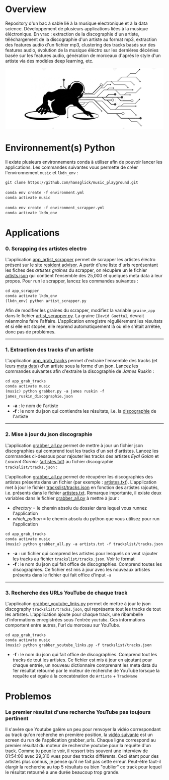 # Overview

Repository d'un bac à sable lié à la musique electronique et à la data science. Développement de plusieurs applications liées à la musique éléctronique. En vrac : extraction de la discographie d'un artiste, téléchargement de la discographie d'un artiste au format mp3, extraction des features audio d'un fichier mp3, clustering des tracks basés sur des features audio, évolution de la musique éléctro sur les dernières décénies basée sur les features audio, génération de morceaux d'après le style d'un artiste via des modèles deep learning, etc.


<img src="img/djhp.PNG" width="622">


# Environnement(s) Python

Il existe plusieurs environnements conda à utiliser afin de pouvoir lancer les applications. Les commandes suivantes vous permette de créer l'environnement `music` et `lkdn_env`  :
```
git clone https://github.com/hansglick/music_playground.git

conda env create -f environment.yml
conda activate music

conda env create -f environment_scrapper.yml
conda activate lkdn_env
```

# Applications

### **0. Scrapping des artistes electro**

L'application [app_artist_scrapper](https://github.com/hansglick/music_playground/blob/master/app_artist_scrapper/artist_scrapper.py) permet de scrapper les artistes éléctro présent sur le site [resident advisor](https://ra.co/). A partir d'une liste d'urls représentant les fiches des *artistes graines* du scrapper, on récupère un le fichier [artists.json](https://raw.githubusercontent.com/hansglick/music_playground/master/app_artist_scrapper/artists.json)  qui contient l'ensemble des 25,000 et quelques meta data à leur propos. Pour run le scrapper, lancez les commandes suivantes : 

```
cd app_scrapper
conda activate lkdn_env
(lkdn_env) python artist_scrapper.py
```
Afin de modifier les graines du scrapper, modifiez la variable `graine_app` dans le fichier [artist_scrapper.py](https://github.com/hansglick/music_playground/blob/master/app_artist_scrapper/artist_scrapper.py). La graine `[David Guetta]`, devrait néanmoins faire l'affaire. L'application enregistre régulièrement les résultats et si elle est stopée, elle reprend automatiquement là où elle s'était arrêtée, donc pas de problèmes.

***

### **1. Extraction des tracks d'un artiste**

L'application [app_grab_tracks](https://github.com/hansglick/music_playground/blob/master/app_grab_tracks/grabber.py) permet d'extraire l'ensemble des tracks (et leurs [meta data](https://github.com/hansglick/music_playground/blob/master/img/trackdata.PNG)) d'un artiste sous la forme d'un json. Lancez les commandes suivantes afin d'extraire la discographie de *James Ruskin* :

```
cd app_grab_tracks
conda activate music
(music) python grabber.py -a james ruskin -f james_ruskin_discographie.json

```

 * **-a** : le nom de l'artiste
 * **-f** : le nom du json qui contiendra les résultats, i.e. la [discographie](https://github.com/hansglick/music_playground/blob/master/app_grab_tracks/james_ruskin_discographie.json) de l'artiste


***

### **2. Mise à jour du json discographie**

L'application [grabber_all.py](https://github.com/hansglick/music_playground/blob/master/app_grab_tracks/grabber_all.py) permet de mettre à jour un fichier json discographies qui comprend tout les tracks d'un set d'artistes. Lancez les commandes ci-dessous pour rajouter les tracks des artistes *Eyal Golan* et *Laurent Garnier* ([artistes.txt](https://raw.githubusercontent.com/hansglick/music_playground/master/app_grab_tracks/artists.txt)) au fichier discographie  `trackslist/tracks.json` :

L'application [grabber_all.py](https://github.com/hansglick/music_playground/blob/master/app_grab_tracks/grabber_all.py) permet de récupérer les discographies des artistes présents dans un fichier (par exemple : [artistes.txt](https://raw.githubusercontent.com/hansglick/music_playground/master/app_grab_tracks/artists.txt)). L'application met à jour le fichier [trackslist/tracks.json](https://raw.githubusercontent.com/hansglick/music_playground/master/app_grab_tracks/trackslist/tracks.json) en fonction des artistes rajoutés, i.e. présents dans le fichier [artistes.txt](https://raw.githubusercontent.com/hansglick/music_playground/master/app_grab_tracks/artists.txt). Remarque importante, il existe deux variables dans le fichier [grabber_all.py](https://github.com/hansglick/music_playground/blob/master/app_grab_tracks/grabber_all.py) à mettre à jour : 
 * *directory* = le chemin absolu du dossier dans lequel vous runnez l'application
 * *which_python* = le chemin absolu du python que vous utilisez pour run l'application

```
cd app_grab_tracks
conda activate music
(music) python grabber_all.py -a artists.txt -f trackslist/tracks.json
```

 * **-a** : un fichier qui comprend les artistes pour lesquels on veut rajouter les tracks au fichier `trackslist/tracks.json`. Voir le [format](https://raw.githubusercontent.com/hansglick/music_playground/master/app_grab_tracks/artists.txt) 
 * **-f** : le nom du json qui fait office de discographies. Comprend toutes les discographies. Ce fichier est mis à jour avec les nouveaux artistes présents dans le fichier qui fait office d'input `-a`

***

### **3. Recherche des URLs YouTube de chaque track**

L'application [grabber_youtube_links.py](https://github.com/hansglick/music_playground/blob/master/app_grab_tracks/grabber_youtube_links.py) permet de mettre à jour le json discography `trackslist/tracks.json`, qui représente tout les tracks de tout les artistes. L'application ajoute pour chaque track, une ribambelle d'informations enregistrées sous l'entrée `youtube`. Ces informations comportent entre autres, l'url du morceau sur YouTube.

```
cd app_grab_tracks
conda activate music
(music) python grabber_youtube_links.py -f trackslist/tracks.json
```
 * **-f** : le nom du json qui fait office de discographies. Comprend tout les tracks de tout les artistes. Ce fichier est mis à jour en ajoutant pour chaque entrée, un nouveau dictionnaire comprenant les meta data du 1er résultat retourné par le moteur de recherche de YouTube lorsque la requête est égale à la concaténation de `Artiste` + `TrackName`


# Problemos

### **Le premier résultat d'une recherche YouTube pas toujours pertinent**

Il s'avère que Youtube galère un peu pour renvoyer la vidéo correspondant au track qu'on recherche en première position, la [vidéo suivante](https://www.youtube.com/watch?v=R-LNBZkVaeU&feature=youtu.be&ab_channel=MartinVincelot) est un screen du run de l'application grabber_urls. Chaque ligne correspond au premier résultat du moteur de recherche youtube pour la requête d'un track. Comme tu peux le voir, il ressort très souvent une interview de 01:54:00 avec 29,310 vues pour des tracks différents. Ceci étant pour des artistes plus connus, je pense qu'il ne fait pas cette erreur. Peut-être faut-il élargir la recherche au top 5 résultats ou bien "oublier" ce track pour lequel le résultat retourné a une durée beaucoup trop grande.
